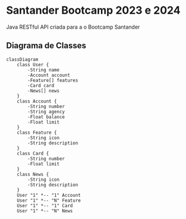 # Santander Bootcamp 2023 e 2024
Java RESTful API criada para a o Bootcamp Santander

## Diagrama de Classes

```mermaid
classDiagram
    class User {
        -String name
        -Account account
        -Feature[] features
        -Card card
        -News[] news
    }
    class Account {
        -String number
        -String agency
        -Float balance
        -Float limit
    }
    class Feature {
        -String icon
        -String description
    }
    class Card {
        -String number
        -Float limit
    }
    class News {
        -String icon
        -String description
    }
    User "1" *-- "1" Account
    User "1" *-- "N" Feature
    User "1" *-- "1" Card
    User "1" *-- "N" News
```
